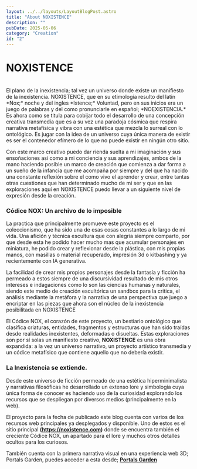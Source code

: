 ```yaml
---
layout: ../../layouts/LayoutBlogPost.astro
title: "About NOXISTENCE"
description: ""
pubDate: 2025-05-06
category: "Creation"
id: "2"
---
```




# NOXISTENCE
<br>
El plano de la inexistencia; tal vez un universo donde existe un manifiesto de la inexistencia. NOXISTENCE, que en su etimología resulto del latin *Nox;* noche y del ingles *Istence;* Voluntad, pero en sus inicios era un juego de palabras y del como pronunciarle en español; *NOEXISTENCIA.* Es ahora como se titula para cobijar todo el desarrollo de una concepción creativa transmedia que es a su vez una paradoja cósmica que respira narrativa metafísica y vibra con una estética que mezcla lo surreal con lo ontológico. Es jugar con la idea de un universo cuya única manera de existir es ser el contenedor efímero de lo que no puede existir en ningún otro sitio. 

Con este marco creativo puedo dar rienda suelta a mi imaginación y sus ensoñaciones así como a mi conciencia y sus aprendizajes, ambos de la mano haciendo posible un marco de creación que comienza a dar forma a un sueño de la infancia que me acompaña por siempre y del que ha nacido una constante reflexión sobre el como vivo el aprender y crear, entre tantas otras cuestiones que han determinado mucho de mi ser y que en las exploraciones aquí en NOXISTENCE puedo llevar a un siguiente nivel de expresión desde la creación. 

### **Códice NOX: Un archivo de lo imposible**

La practica que principalmente promueve este proyecto es el coleccionismo, que ha sido una de esas cosas constantes a lo largo de mi vida. Una afición y técnica escultura que con alegría siempre comparto, por que desde esta he podido hacer mucho mas que acumular personajes en miniatura, he podido crear y reflexionar desde la plástica, con mis propias manos, con masillas o material recuperado, impresión 3d o kitbashing y ya recientemente con IA generativa. 

La facilidad de crear mis propios personajes desde la fantasía y ficción ha permeado a estos siempre de una discursividad resultado de mis otros intereses e indagaciones como lo son las ciencias humanas y naturales, siendo este medio de creación escultórica un sandbox para la critica, el análisis mediante la metáfora y la narrativa de una perspectiva que juego a encriptar en las piezas que ahora son el núcleo de la inexistencia posibilitada en NOXISTENCE 

El Códice NOX, el corazón de este proyecto, un bestiario ontológico que clasifica criaturas, entidades, fragmentos y estructuras que han sido traídas desde realidades inexistentes, deformadas o disueltas. Estas exploraciones son por sí solas un manifiesto creativo, **NOXISTENCE** es una obra expandida: a la vez un universo narrativo, un proyecto artístico transmedia y un códice metafísico que contiene aquello que no debería existir. 

### **La Inexistencia se extiende.**

Desde este universo de ficción permeado de una estética hiperminimalista y narrativas filosóficas he desarrollado un extenso lore y simbología cuya única forma de conocer es haciendo uso de la curiosidad explorando los recursos que se despliegan por diversos medios (principalmente en la web). 

El proyecto para la fecha de publicado este blog cuenta con varios de los recursos web principales ya desplegados y disponible. Uno de estos es el sitio principal **(https://noxistence.com)** donde se encuentra también el creciente Códice NOX, un apartado para el lore y muchos otros detalles ocultos para los curiosos. 

También cuenta con la primera narrativa visual en una experiencia web 3D; Portals Garden, puedes acceder a esta desde; **[Portals Garden](https://portalsgarden.netlify.app)**



